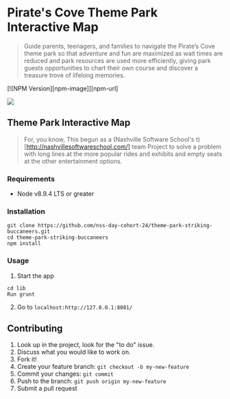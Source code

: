# Pirate's Cove Theme Park Interactive Map
> Guide parents, teenagers, and families to navigate the Pirate’s Cove theme park so that adventure and fun are maximized as wait times are reduced and park resources are used more efficiently, giving park guests opportunities to chart their own course and discover a treasure trove of lifelong memories.

[![NPM Version][npm-image]][npm-url]

![](Screenshot-PC.png)

## Theme Park Interactive Map

> For, you know, This begun as a (Nashville Software School's t)[http://nashvillesoftwareschool.com/] team Project to solve a problem with long lines at the more popular rides and exhibits and empty seats at the other entertainment options.

### Requirements
* Node v8.9.4 LTS or greater

### Installation
```console
git clone https://github.com/nss-day-cohort-24/theme-park-striking-buccaneers.git
cd theme-park-striking-buccaneers
npm install
```

### Usage
1. Start the app
```console
cd lib
Run grunt
```
2. Go to `localhost:http://127.0.0.1:8081/`

## Contributing
1. Look up in the project, look for the "to do" issue.
2. Discuss what you would like to work on.
3. Fork it!
4. Create your feature branch: `git checkout -b my-new-feature`
5. Commit your changes: `git commit`
6. Push to the branch: `git push origin my-new-feature`
7. Submit a pull request














